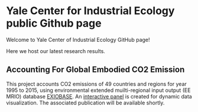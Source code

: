 #  Yale Center for Industrial Ecology public Github page

Welcome to Yale Center of Industrial Ecology GitHub page!

Here we host our latest research results. 

## Accounting For Global Embodied CO2 Emission

This project accounts CO2 emissions of 49 countries and regions for year 1995 to 2015, using environmental extended muilti-regional input output (EE MRIO) database [EXIOBASE](http://doi.org/10.1111/jiec.12715 ). An [interactive panel](https://yalecie.github.io/CO2) is created for dynamic data visualization. The associated publication will be available shortly.

